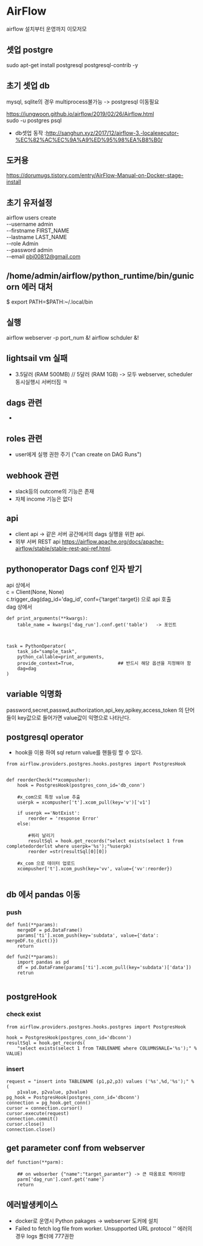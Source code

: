 # AirFlow
airflow 설치부터 운영까지 이모저모


## 셋업 postgre    
sudo apt-get install postgresql postgresql-contrib -y    


## 초기 셋업 db   
mysql, sqlite의 경우 multiprocess불가능 -> postgresql 이동필요     


https://jungwoon.github.io/airflow/2019/02/26/Airflow.html   
sudo -u postgres psql    
- db셋업 동작 :http://sanghun.xyz/2017/12/airflow-3.-localexecutor-%EC%82%AC%EC%9A%A9%ED%95%98%EA%B8%B0/

## 도커용 
https://dorumugs.tistory.com/entry/AirFlow-Manual-on-Docker-stage-install    


## 초기 유저설정

airflow users create \
 --username admin \
 --firstname FIRST_NAME \
 --lastname LAST_NAME \
 --role Admin \
 --password admin \
 --email pbj00812@gmail.com
 
 
## /home/admin/airflow/python_runtime/bin/gunicorn 에러 대처    
 
$ export PATH=$PATH:~/.local/bin   

## 실행 
airflow webserver -p port_num &!
airflow schduler &!

## lightsail vm 실패    
- 3.5달러 (RAM 500MB) // 5달러 (RAM 1GB) -> 모두 webserver, scheduler 동시실행시 서버터짐 ㅋ    

## dags 관련   
- 

## roles 관련   
- user에게 실행 권한 주기 ("can create on DAG Runs")
  
## webhook 관련     
- slack등의 outcome의 기능은 존재     
- 자체 income 기능은 없다     


## api
- client api -> 같은 서버 공간에서의 dags 실행을 위한 api.   
- 외부 서버 REST api https://airflow.apache.org/docs/apache-airflow/stable/stable-rest-api-ref.html.   



## pythonoperator Dags conf 인자 받기
api 상에서    
c = Client(None, None)    
c.trigger_dag(dag_id='dag_id', conf={'target':target}) 으로 api 호출    
dag 상에서 
```{.python}
def print_arguments(**kwargs):   
    table_name = kwargs['dag_run'].conf.get('table')   -> 포인트   
      
        
         
task = PythonOperator(
    task_id="sample_task",
    python_callable=print_arguments,
    provide_context=True,                ## 반드시 해당 옵션을 지정해야 함
    dag=dag
)
```


## variable 익명화   
password,secret,passwd,authorization,api_key,apikey,access_token 의 단어들이 key값으로 들어가면 value값이 익명으로 나타난다.     

## postgresql operator   
- hook을 이용 하여 sql return value를 핸들링 할 수 있다.  
```{.python}
from airflow.providers.postgres.hooks.postgres import PostgresHook


def reorderCheck(**xcompusher):
    hook = PostgresHook(postgres_conn_id='db_conn')
    
    #x_com으로 특정 value 추출
    userpk = xcompusher['t'].xcom_pull(key='v')['v1']

    if userpk =='NotExist':
        reorder = 'response Error'
    else:
    
        #쿼리 날리기
        resultSql = hook.get_records("select exists(select 1 from completedorderlst where userpk='%s');"%userpk)
        reorder =str(resultSql[0][0])
    
    #x_com 으로 데이터 업로드
    xcompusher['t'].xcom_push(key='vv', value={'vv':reorder})


```





## db 에서 pandas 이동

### push
```
def fun1(**params):
    mergeDF = pd.DataFrame()
    params['ti'].xcom_push(key='subdata', value={'data': mergeDF.to_dict()})
    return

def fun2(**params):
    import pandas as pd
    df = pd.DataFrame(params['ti'].xcom_pull(key='subdata')['data'])
    retrun


```


## postgreHook

### check exist
```
from airflow.providers.postgres.hooks.postgres import PostgresHook

hook = PostgresHook(postgres_conn_id='dbconn')
resultSql = hook.get_records(
    "select exists(select 1 from TABLENAME where COLUMNSNALE='%s');" % VALUE)
```

### insert

```
request = "insert into TABLENAME (p1,p2,p3) values ('%s',%d,'%s');" % (
    p1value, p2value, p3value)
pg_hook = PostgresHook(postgres_conn_id='dbconn')
connection = pg_hook.get_conn()
cursor = connection.cursor()
cursor.execute(request)
connection.commit()
cursor.close()
connection.close()
```


## get parameter conf from webserver
```
def function(**parm):

    ## on webserber {"name":"target_paramter"} -> 큰 따옴표로 찍어야함
    parm['dag_run'].conf.get('name')
    return 
```



## 에러발생케이스
- docker로 운영시 Python pakages -> webserver 도커에 설치
- Failed to fetch log file from worker. Unsupported URL protocol '' 에러의 경우 logs 폴더에 777권한
